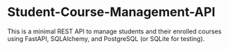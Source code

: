 # Student-Course-Management-API
This is a minimal REST API to manage students and their enrolled courses using FastAPI, SQLAlchemy, and PostgreSQL (or SQLite for testing).
